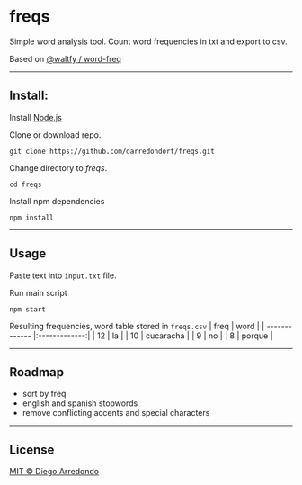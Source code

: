 # freqs
Simple word analysis tool. Count word frequencies in txt and export to csv.


Based on [@waltfy / word-freq](https://github.com/waltfy/word-freq)

___ 

## Install:
Install [Node.js](https://nodejs.org/en/download/) 

Clone or download repo.
```
git clone https://github.com/darredondort/freqs.git
```

Change directory to *freqs*.

```
cd freqs
```

Install npm dependencies
```
npm install
```
___

## Usage

Paste text into `input.txt` file.

Run main script
```
npm start
```

Resulting frequencies, word table stored in `freqs.csv`
| freq        | word           |
| ------------- |:-------------:|
|       12       |      la         |
|      10        |      cucaracha  |
|       9        |      no         |
|       8        |      porque     |


____

## Roadmap
 - sort by freq
 - english and spanish stopwords
 - remove conflicting accents and special characters
____

## License

[MIT © Diego Arredondo](../LICENSE)
